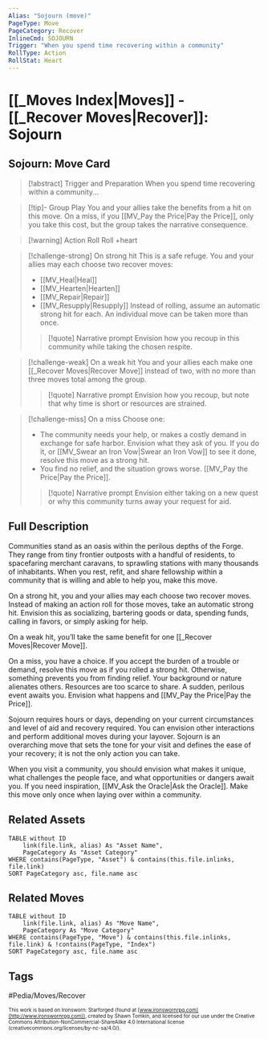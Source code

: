 ```yaml
---
Alias: "Sojourn (move)"
PageType: Move
PageCategory: Recover
InlineCmd: SOJOURN
Trigger: "When you spend time recovering within a community"
RollType: Action
RollStat: Heart
---
```

# [[_Moves Index|Moves]] - [[_Recover Moves|Recover]]: Sojourn

## Sojourn: Move Card
>[!abstract]  Trigger and Preparation
>When you spend time recovering within a community...

> [!tip]- Group Play
> You and your allies take the benefits from a hit on this move.  On a miss, if you [[MV_Pay the Price|Pay the Price]], only you take this cost, but the group takes the narrative consequence.

> [!warning] Action Roll
> Roll +heart

> [!challenge-strong] On strong hit
>  This is a safe refuge. You and your allies may each choose two recover moves: 
>- [[MV_Heal|Heal]]
>- [[MV_Hearten|Hearten]]
>- [[MV_Repair|Repair]]
>- [[MV_Resupply|Resupply]]
>Instead of rolling, assume an automatic strong hit for each. 
>An individual move can be taken more than once.
> > [!quote] Narrative prompt
> > Envision how you recoup in this community while taking the chosen respite.

> [!challenge-weak] On a weak hit
> You and your allies each make one [[_Recover Moves|Recover Move]] instead of two, with no more than three moves total among the group.
> > [!quote] Narrative prompt
> > Envision how you recoup, but note that why time is short or resources are strained.

> [!challenge-miss] On a miss
>  Choose one:
>- The community needs your help, or makes a costly demand in exchange for safe harbor. Envision what they ask of you. If you do it, or [[MV_Swear an Iron Vow|Swear an Iron Vow]] to see it done, resolve this move as a strong hit.
>- You find no relief, and the situation grows worse. [[MV_Pay the Price|Pay the Price]].
> > [!quote] Narrative prompt
> > Envision either taking on a new quest or why this community turns away your request for aid.

## Full Description
Communities stand as an oasis within the perilous depths of the Forge. They range from tiny frontier outposts with a handful of residents, to spacefaring merchant caravans, to sprawling stations with many thousands of inhabitants. When you rest, refit, and share fellowship within a community that is willing and able to help you, make this move. 

On a strong hit, you and your allies may each choose two recover moves. Instead of making an action roll for those moves, take an automatic strong hit. Envision this as socializing, bartering goods or data, spending funds, calling in favors, or simply asking for help. 

On a weak hit, you’ll take the same benefit for one [[_Recover Moves|Recover Move]]. 

On a miss, you have a choice. If you accept the burden of a trouble or demand, resolve this move as if you rolled a strong hit. Otherwise, something prevents you from finding relief. Your background or nature alienates others. Resources are too scarce to share. A sudden, perilous event awaits you. Envision what happens and [[MV_Pay the Price|Pay the Price]]. 

Sojourn requires hours or days, depending on your current circumstances and level of aid and recovery required. You can envision other interactions and perform additional moves during your layover. Sojourn is an overarching move that sets the tone for your visit and defines the ease of your recovery; it is not the only action you can take. 

When you visit a community, you should envision what makes it unique, what challenges the people face, and what opportunities or dangers await you. If you need inspiration, [[MV_Ask the Oracle|Ask the Oracle]]. Make this move only once when laying over within a community.


## Related Assets
```dataview
TABLE without ID
	link(file.link, alias) As "Asset Name",
	PageCategory As "Asset Category"
WHERE contains(PageType, "Asset") & contains(this.file.inlinks, file.link)
SORT PageCategory asc, file.name asc
```

## Related Moves
```dataview
TABLE without ID
	link(file.link, alias) As "Move Name",
	PageCategory As "Move Category"
WHERE contains(PageType, "Move") & contains(this.file.inlinks, file.link) & !contains(PageType, "Index")
SORT PageCategory asc, file.name asc
```

## Tags
#Pedia/Moves/Recover 

<font size=-2>This work is based on Ironsworn: Starforged (found at [www.ironswornrpg.com](http://www.ironswornrpg.com)), created by Shawn Tomkin, and licensed for our use under the Creative Commons Attribution-NonCommercial-ShareAlike 4.0 International license  (creativecommons.org/licenses/by-nc-sa/4.0/).</font>